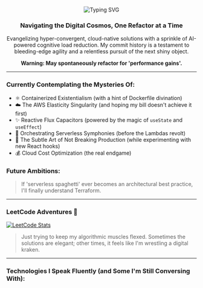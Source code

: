 <br/>
<p align="center">
  <img src="https://readme-typing-svg.herokuapp.com/?lines=Chief+Innovation+Alchemist;Orchestrating+Paradigm-Shifting+Full-Stack+Symphonies;Powered+by+%E2%9A%9B%EF%B8%8F+%2B+%E2%98%95&font=Fira%20Code&center=true&width=440&height=45&color=6CC644&vCenter=true" alt="Typing SVG" />
</p>

<h3 align="center">Navigating the Digital Cosmos, One Refactor at a Time</h3>

<p align="center">
  Evangelizing hyper-convergent, cloud-native solutions with a sprinkle of AI-powered cognitive load reduction. My commit history is a testament to bleeding-edge agility and a relentless pursuit of the next shiny object.
</p>

<p align="center">
  <strong>Warning: May spontaneously refactor for 'performance gains'.</strong>
</p>

---

### Currently Contemplating the Mysteries Of:

* ⚛️ Containerized Existentialism (with a hint of Dockerfile divination)
* ☁️ The AWS Elasticity Singularity (and hoping my bill doesn't achieve it first)
* ✨ Reactive Flux Capacitors (powered by the magic of `useState` and `useEffect`)
* 🎼 Orchestrating Serverless Symphonies (before the Lambdas revolt)
* 🚧 The Subtle Art of Not Breaking Production (while experimenting with new React hooks)
* 💰 Cloud Cost Optimization (the real endgame)

### Future Ambitions:

> If 'serverless spaghetti' ever becomes an architectural best practice, I'll finally understand Terraform.

---

### LeetCode Adventures 🚀

[![LeetCode Stats](https://leetcode-stats-api.herokuapp.com/[YOUR_LEETCODE_USERNAME])](https://leetcode.com/[YOUR_LEETCODE_USERNAME])

> Just trying to keep my algorithmic muscles flexed. Sometimes the solutions are elegant; other times, it feels like I'm wrestling a digital kraken.

---

### Technologies I Speak Fluently (and Some I'm Still Conversing With):

